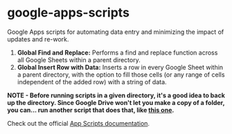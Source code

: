 # google-apps-scripts
Google Apps scripts for automating data entry and minimizing the impact of updates and re-work.

1. **Global Find and Replace:** Performs a find and replace function across all Google Sheets within a parent directory.
2. **Global Insert Row with Data:** Inserts a row in every Google Sheet within a parent directory, with the option to fill those cells (or any range of cells independent of the added row) with a string of data.

**NOTE - Before running scripts in a given directory, it's a good idea to back up the directory. Since Google Drive won't let you make a copy of a folder, you can... run another script that does that, like [this one](https://www.labnol.org/code/19979-copy-folders-drive.).**

Check out the official [App Scripts documentation](https://developers.google.com/apps-script).
